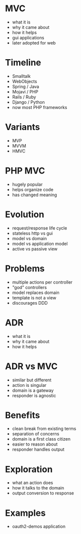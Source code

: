 # MVC

- what it is
- why it came about
- how it helps
- gui applications
- later adopted for web

# Timeline

- Smalltalk
- WebObjects
- Spring / Java
- Mojavi / PHP
- Rails / Ruby
- Django / Python
- now most PHP frameworks

# Variants

- MVP
- MVVM
- HMVC

# PHP MVC

- hugely popular
- helps organize code
- has changed meaning

# Evolution

- request/response life cycle
- stateless http vs gui
- model vs domain
- model vs application model
- active vs passive view

# Problems

- multiple actions per controller
- "god" controllers
- model replaces domain
- template is not a view
- discourages DDD

# ADR

- what it is
- why it came about
- how it helps

# ADR vs MVC

- similar but different
- action is singular
- domain is a gateway
- responder is agnostic

# Benefits

- clean break from existing terms
- separation of concerns
- domain is a first class citizen
- easier to reason about
- responder handles output

# Exploration

- what an action does
- how it talks to the domain
- output conversion to response

# Examples

- oauth2-demos application

